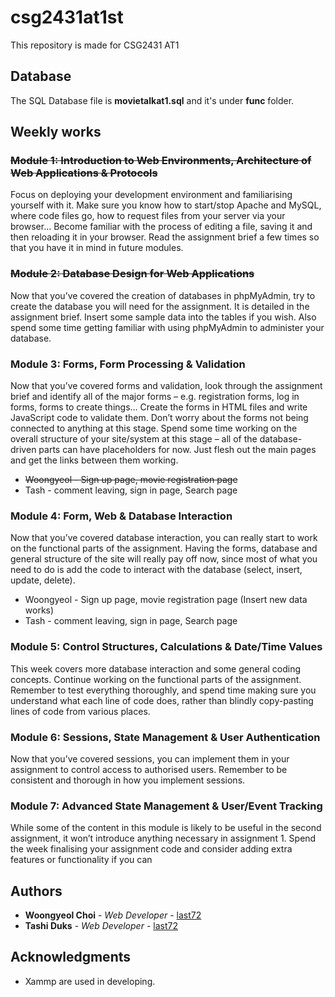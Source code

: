 # csg2431at1st
This repository is made for CSG2431 AT1

## Database

The SQL Database file is **movietalkat1.sql** and it's under **func** folder.


## Weekly works

###  ~~Module 1: Introduction to Web Environments, Architecture of Web Applications & Protocols~~
Focus on deploying your development environment and familiarising yourself with it. Make sure you know how to start/stop Apache and MySQL, where code files go, how to request files from your server via your browser… Become familiar with the process of editing a file, saving it and then reloading it in your browser. Read the assignment brief a few times so that you have it in mind in future modules.
###  ~~Module 2: Database Design for Web Applications~~
Now that you’ve covered the creation of databases in phpMyAdmin, try to create the database you will need for the assignment. It is detailed in the assignment brief. Insert some sample data into the tables if you wish. Also spend some time getting familiar with using phpMyAdmin to administer your database.
### Module 3: Forms, Form Processing & Validation
Now that you’ve covered forms and validation, look through the assignment brief and identify all of the major forms – e.g. registration forms, log in forms, forms to create things… Create the forms in HTML files and write JavaScript code to validate them. Don’t worry about the forms not being connected to anything at this stage. Spend some time working on the overall structure of your site/system at this stage – all of the database-driven parts can have placeholders for now. Just flesh out the main pages and get the links between them working.
* ~~Woongyeol - Sign up page, movie registration page~~
* Tash - comment leaving, sign in page, Search page

### Module 4: Form, Web & Database Interaction
Now that you’ve covered database interaction, you can really start to work on the functional parts of the assignment. Having the forms, database and general structure of the site will really pay off now, since most of what you need to do is add the code to interact with the database (select, insert, update, delete).
* Woongyeol - Sign up page, movie registration page (Insert new data works)
* Tash - comment leaving, sign in page, Search page

### Module 5: Control Structures, Calculations & Date/Time Values
This week covers more database interaction and some general coding concepts. Continue working on the functional parts of the assignment. Remember to test everything thoroughly, and spend time making sure you understand what each line of code does, rather than blindly copy-pasting lines of code from various places.
### Module 6: Sessions, State Management & User Authentication
Now that you’ve covered sessions, you can implement them in your assignment to control access to authorised users. Remember to be consistent and thorough in how you implement sessions.
### Module 7: Advanced State Management & User/Event Tracking
While some of the content in this module is likely to be useful in the second assignment, it won’t introduce anything necessary in assignment 1. Spend the week finalising your assignment code and consider adding extra features or functionality if you can



## Authors

* **Woongyeol Choi** - *Web Developer* - [last72](https://github.com/last72/)
* **Tashi Duks** - *Web Developer* - [last72](https://github.com/TashiDuks)

## Acknowledgments

* Xammp are used in developing.
